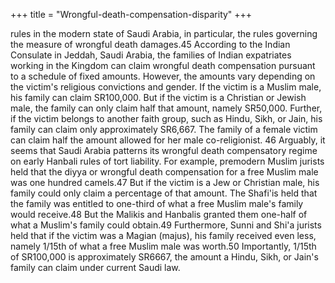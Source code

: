 +++
title = "Wrongful-death-compensation-disparity"
+++

rules in the modern state of Saudi Arabia, in particular, the rules governing the measure of wrongful death damages.45 According to the Indian Consulate in Jeddah, Saudi Arabia, the families of Indian expatriates working in the Kingdom can claim wrongful death compensation pursuant to a schedule of fixed amounts. However, the amounts vary depending on the victim's religious convictions and gender. If the victim is a Muslim male, his family can claim SR100,000. But if the victim is a Christian or Jewish male, the family can only claim half that amount, namely SR50,000. Further, if the victim belongs to another faith group, such as Hindu, Sikh, or Jain, his family can claim only approximately SR6,667. The family of a female victim can claim half the amount allowed for her male co-religionist. 46 Arguably, it seems that Saudi Arabia patterns its wrongful death compensatory regime on early Hanbali rules of tort liability. For example, premodern Muslim jurists held that the diyya or wrongful death compensation for a free Muslim male was one hundred camels.47 But if the victim is a Jew or Christian male, his family could only claim a percentage of that amount. The Shafi'is held that the family was entitled to one-third of what a free Muslim male's family would receive.48 But the Malikis and Hanbalis granted them one-half of what a Muslim's family could obtain.49 Furthermore, Sunni and Shi'a jurists held that if the victim was a Magian (majus), his family received even less, namely 1/15th of what a free Muslim male was worth.50 Importantly, 1/15th of SR100,000 is approximately SR6667, the amount a Hindu, Sikh, or Jain's family can claim under current Saudi law.